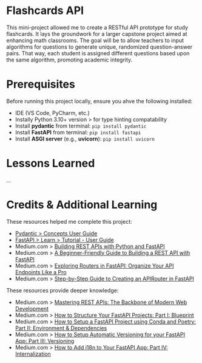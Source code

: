 # Flashcards API

This mini-project allowed me to create a RESTful API prototype for study flashcards. It lays the groundwork for a larger capstone project aimed at enhancing math classrooms. The goal will be to allow teachers to input algorithms for questions to generate unique, randomized question-answer pairs. That way, each student is assigned different questions based upon the same algorithm, promoting academic integrity.

# Prerequisites

Before running this project locally, ensure you ahve the following installed:

* IDE (VS Code, PyCharm, etc.)
* Instally Python 3.10+ version > for type hinting compatability
* Install **pydantic** from terminal: `pip install pydantic`
* Install **FastAPI** from terminal: `pip install fastapi`
* Install **ASGI server** (e.g., **uvicorn**): `pip install uvicorn`

# Lessons Learned

...

# Credits & Additional Learning

These resources helped me complete this project:

* [Pydantic > Concepts User Guide](https://docs.pydantic.dev/latest/api/base_model/)
* [FastAPI > Learn > Tutorial - User Guide](https://fastapi.tiangolo.com/tutorial/)
* Medium.com > [Building REST APIs with Python and FastAPI](https://medium.com/@kapildevkhatik2/building-rest-apis-with-python-and-fastapi-f6a0c65c9af1)
* Medium.com > [A Beginner-Friendly Guide to Building a REST API with FastAPI](https://medium.com/@ttinonin/a-beginner-friendly-guide-to-building-a-rest-api-with-fastapi-fa602c16dcab)
* Medium.com > [Exploring Routers in FastAPI: Organize Your API Endpoints Like a Pro](https://medium.com/@navneetskahlon/exploring-routers-in-fastapi-organize-your-api-endpoints-like-a-pro-9f24345b7547)
* Medium.com > [Step-by-Step Guide to Creating an APIRouter in FastAPI](https://medium.com/@alfininfo/step-by-step-guide-to-creating-an-apirouter-in-fastapi-2896e5a1cced)

These resources provide deeper knowledge:

* Medium.com > [Mastering REST APIs: The Backbone of Modern Web Development](https://medium.com/@nomannayeem/mastering-rest-apis-the-backbone-of-modern-web-development-51625c10dbc7)
* Medium.com > [How to Structure Your FastAPI Projects: Part I: Blueprint](https://medium.com/@amirm.lavasani/how-to-structure-your-fastapi-projects-0219a6600a8f)
* Medium.com > [How to Setup a FastAPI Project using Conda and Poetry: Part II: Environment & Dependencies](https://medium.com/@amirm.lavasani/how-to-setup-a-fastapi-project-using-conda-and-poetry-aa98e007c7af)
* Medium.com > [How to Setup Automatic Versioning for your FastAPI App: Part III: Versioning](https://medium.com/@amirm.lavasani/how-to-add-automatic-versioning-to-your-fastapi-service-b008ed5f3edc)
* Medium.com > [How to Add i18n to Your FastAPI App: Part IV: Internalization](https://medium.com/@amirm.lavasani/how-to-add-i18n-to-your-fastapi-app-b546f7d183bb)